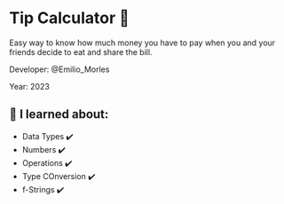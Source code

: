 # Tip Calculator 👀

Easy way to know how much money you have to pay when you and your friends decide to eat and share the bill.

Developer: @Emilio_Morles

Year: 2023

##  🔸 I learned about:

- Data Types ✔️
- Numbers ✔️
- Operations ✔️
- Type COnversion ✔️
- f-Strings ✔️
